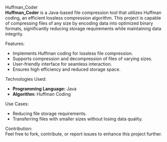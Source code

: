  Huffman_Coder  
**Huffman_Coder** is a Java-based file compression tool that utilizes Huffman coding, an efficient lossless compression algorithm. This project is capable of compressing files of any size by encoding data into optimized binary formats, significantly reducing storage requirements while maintaining data integrity.

 Features:
- Implements Huffman coding for lossless file compression.
- Supports compression and decompression of files of varying sizes.
- User-friendly interface for seamless interaction.
- Ensures high efficiency and reduced storage space.

 Technologies Used:
- **Programming Language:** Java  
- **Algorithm:** Huffman Coding  

 Use Cases:
- Reducing file storage requirements.
- Transferring files with smaller sizes without losing data quality.  

 Contribution:  
Feel free to fork, contribute, or report issues to enhance this project further.  

